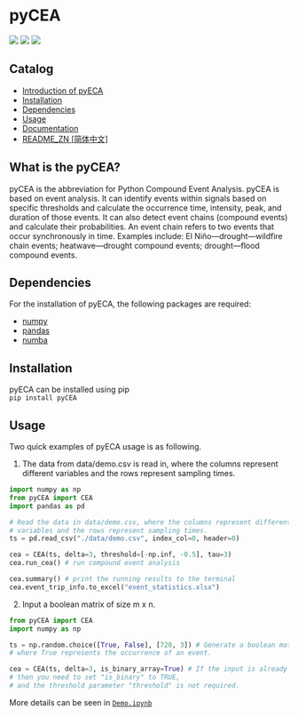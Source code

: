 # pyCEA
[![](https://img.shields.io/badge/Host-pyCEA%2FREADME-orange)](https://github.com/Koni2020/pyCEA/blob/master/README.md)
![](https://img.shields.io/badge/Python-3.10-blue)
![](https://img.shields.io/badge/Status-Building-green)
## Catalog
- [Introduction of pyECA](#what-is-the-pycea)
- [Installation](#installation)
- [Dependencies](#dependencies)
- [Usage](#usage)
- [Documentation](readme/DOCUMENTATION_CN.md)
- [README_ZN [简体中文]](readme/README_CN.md)
## What is the pyCEA?

pyCEA is the abbreviation for Python Compound Event Analysis. 
pyCEA is based on event analysis. It can identify events within signals based on specific thresholds and calculate the occurrence time, intensity, peak, and duration of those events. 
It can also detect event chains (compound events) and calculate their probabilities. An event chain refers to two events that occur synchronously in time. 
Examples include: El Niño—drought—wildfire chain events; heatwave—drought compound events; drought—flood compound events.
## Dependencies
For the installation of pyECA, the following packages are required:
* [numpy](https://numpy.org/)
* [pandas]()
* [numba]()
## Installation
pyECA can be installed using pip\
```pip install pyCEA```
## Usage
Two quick examples of pyECA usage is as following. 
1. The data from data/demo.csv is read in, 
where the columns represent different variables and the rows represent sampling times.
```python
import numpy as np
from pyCEA import CEA
import pandas as pd

# Read the data in data/demo.csv, where the columns represent different 
# variables and the rows represent sampling times.
ts = pd.read_csv("./data/demo.csv", index_col=0, header=0)

cea = CEA(ts, delta=3, threshold=[-np.inf, -0.5], tau=3) 
cea.run_cea() # run compound event analysis

cea.summary() # print the running results to the terminal
cea.event_trip_info.to_excel("event_statistics.xlsx")
```
2. Input a boolean matrix of size m x n.

```python
from pyCEA import CEA
import numpy as np

ts = np.random.choice([True, False], [720, 3]) # Generate a boolean matrix, 
# where True represents the occurrence of an event.

cea = CEA(ts, delta=3, is_binary_array=True) # If the input is already a boolean matrix,
# then you need to set "is_binary" to TRUE, 
# and the threshold parameter "threshold" is not required.
```
More details can be seen in [`Demo.ipynb`](tutorial/compound_event_analysis.ipynb)